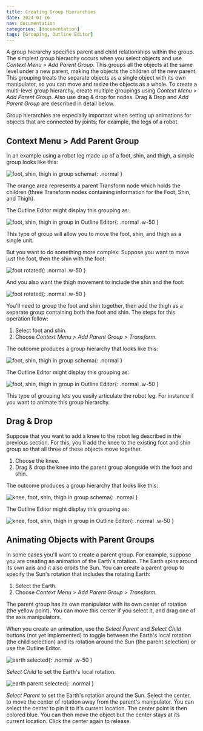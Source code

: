 ```yaml
---
title: Creating Group Hierarchies
date: 2024-01-16
nav: documentation
categories: [documentation]
tags: [Grouping, Outline Editor]
---
```

A group hierarchy specifies parent and child relationships within the group. The simplest group hierarchy occurs when you select objects and use *Context Menu > Add Parent Group*. This groups all the objects at the same level under a new parent, making the objects the children of the new parent. This grouping treats the separate objects as a single object with its own manipulator, so you can move and resize the objects as a whole. To create a multi-level group hierarchy, create multiple groupings using *Context Menu > Add Parent Group*. Also use drag & drop for nodes. Drag & Drop and *Add Parent Group* are described in detail below.

Group hierarchies are especially important when setting up animations for objects that are connected by joints; for example, the legs of a robot.

## Context Menu > Add Parent Group

In an example using a robot leg made up of a foot, shin, and thigh, a simple group looks like this:

![foot, shin, thigh in group schema](/assets/img/documentation/foot-shin-thigh-1.png){: .normal }

The orange area represents a parent Transform node which holds the children (three Transform nodes containing information for the Foot, Shin, and Thigh).

The Outline Editor might display this grouping as:

![foot, shin, thigh in group in Outline Editor](/assets/img/documentation/foot-shin-thigh-outline-editor-1.png){: .normal .w-50 }

This type of group will allow you to move the foot, shin, and thigh as a single unit.

But you want to do something more complex: Suppose you want to move just the foot, then the shin with the foot:

![foot rotated](/assets/img/documentation/foot1.png){: .normal .w-50 }

And you also want the thigh movement to include the shin and the foot:

![foot rotated](/assets/img/documentation/foot2.png){: .normal .w-50 }

You'll need to group the foot and shin together, then add the thigh as a separate group containing both the foot and shin. The steps for this operation follow:

1. Select foot and shin.
2. Choose *Context Menu > Add Parent Group > Transform.*

The outcome produces a group hierarchy that looks like this:

![foot, shin, thigh in group schema](/assets/img/documentation/foot-shin-thigh-2.png){: .normal }

The Outline Editor might display this grouping as:

![foot, shin, thigh in group in Outline Editor](/assets/img/documentation/foot-shin-thigh-outline-editor-2.png){: .normal .w-50 }

This type of grouping lets you easily articulate the robot leg. For instance if you want to animate this group hierarchy.

## Drag & Drop

Suppose that you want to add a knee to the robot leg described in the previous section. For this, you'll add the knee to the existing foot and shin group so that all three of these objects move together.

1. Choose the knee.
2. Drag & drop the knee into the parent group alongside with the foot and shin.

The outcome produces a group hierarchy that looks like this:

![knee, foot, shin, thigh in group schema](/assets/img/documentation/foot-shin-thigh-3.png){: .normal }

The Outline Editor might display this grouping as:

![knee, foot, shin, thigh in group in Outline Editor](/assets/img/documentation/foot-shin-thigh-outline-editor-3.png){: .normal .w-50 }

## Animating Objects with Parent Groups

In some cases you'll want to create a parent group. For example, suppose you are creating an animation of the Earth's rotation. The Earth spins around its own axis and it also orbits the Sun. You can create a parent group to specify the Sun's rotation that includes the rotating Earth:

1. Select the Earth.
2. Choose *Context Menu > Add Parent Group > Transform.*

The parent group has its own manipulator with its own center of rotation (the yellow point). You can move this center if you select it, and drag one of the axis manipulators.

When you create an animation, use the *Select Parent* and *Select Child* buttons (not yet implemented) to toggle between the Earth's local rotation (the child selection) and its rotation around the Sun (the parent selection) or use the Outline Editor.

![earth selected](/assets/img/documentation/earth-1.png){: .normal .w-50 }

*Select Child* to set the Earth's local rotation.

![earth parent selected](/assets/img/documentation/earth-2.png){: .normal }

*Select Parent* to set the Earth's rotation around the Sun. Select the center, to move the center of rotation away from the parent's manipulator. You can select the center to pin it to it's current location. The center point is then colored blue. You can then move the object but the center stays at its current location. Click the center again to release.

